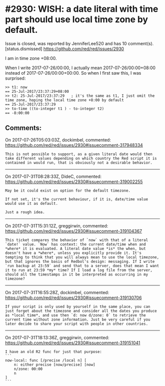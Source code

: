 
#2930: WISH: a date literal with time part should use local time zone by default.
================================================================================
Issue is closed, was reported by JenniferLee520 and has 10 comment(s).
[status.dismissed]
<https://github.com/red/red/issues/2930>

I am in time zone +08:00. 

When I write 2017-07-26/00:00, I actually mean 2017-07-26/00:00+08:00 instead of 2017-07-26/00:00+00:00. So when I first saw this, I was surprised:
```Red
>> t1: now
== 25-Jul-2017/23:37:29+08:00
>> t2: 25-Jul-2017/23:37:29   ; it's the same as t1, I just omit the time zone, hoping the local time zone +8:00 by default
== 25-Jul-2017/23:37:29
>> to-time ((to-integer t1 ) - to-integer t2)
== -8:00:00
```



Comments:
--------------------------------------------------------------------------------

On 2017-07-26T05:03:03Z, dockimbel, commented:
<https://github.com/red/red/issues/2930#issuecomment-317948334>

    This is not possible to support, as a given literal date would then take different values depending on which country the Red script it is contained in would run, that is obviously not a desirable behavior.

--------------------------------------------------------------------------------

On 2017-07-31T08:28:33Z, DideC, commented:
<https://github.com/red/red/issues/2930#issuecomment-319002255>

    May be it could exist on option for the default timezone.
    
    If not set, it's the current behaviour, if it is, date/time value would use it as default.
    
    Just a rough idea.

--------------------------------------------------------------------------------

On 2017-07-31T15:31:12Z, greggirwin, commented:
<https://github.com/red/red/issues/2930#issuecomment-319104367>

    This ticket compares the behavior of `now` with that of a literal `date!` value. `Now` has context: the current date/time when and *where* it is evaluated. A literal date value *is* the when, but doesn't have a *where*, unless you explicitly provide it. It's tempting to think that you will always mean to use the local timezone, but that ignores the basis of Redbol's design: messaging. If I write `run backup at 23:59` and send that to a server, does that mean I want it to run at 23:59 *my* time? If I load a log file from the server, should all the timestamps in it be interpreted as occurring in my timezone?

--------------------------------------------------------------------------------

On 2017-07-31T16:55:28Z, dockimbel, commented:
<https://github.com/red/red/issues/2930#issuecomment-319130706>

    If your script is only used by yourself in the same place, you can just forget about the timezone and consider all the dates you produce as *local time*, and use then `d: now d/zone: 0` to retrieve the current time without zone information. Just be very careful if you later decide to share your script with people in other countries.

--------------------------------------------------------------------------------

On 2017-07-31T18:13:36Z, greggirwin, commented:
<https://github.com/red/red/issues/2930#issuecomment-319151041>

    I have an old R2 func for just that purpose:
    ```
    now-local: func [/precise /local n] [
        n: either precise [now/precise] [now]
        n/zone: 00:00  
        n
    ]
    ```

